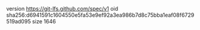 version https://git-lfs.github.com/spec/v1
oid sha256:d6941591c1604550e5fa53e9ef92a3ea986b7d8c75bba1eaf08f6729519ad095
size 1646
